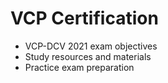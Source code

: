 # VCP Certification
- VCP-DCV 2021 exam objectives
- Study resources and materials
- Practice exam preparation
